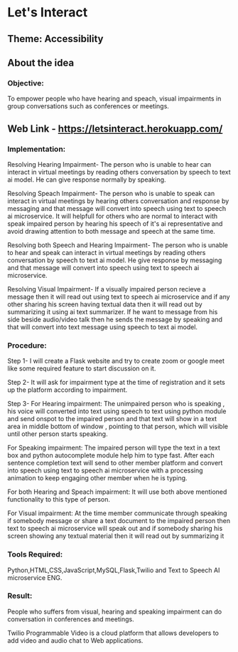 # Let's Interact
## Theme: Accessibility
## About the idea
### Objective:
To empower people who have hearing and speach, visual impairments in group conversations such as conferences or meetings.

## Web Link - https://letsinteract.herokuapp.com/
### Implementation:
Resolving Hearing Impairment- The person who is unable to hear can interact in virtual meetings by reading others conversation by speech to text ai model. He can give response normally by speaking.

Resolving Speach Impairment- The person who is unable to speak can interact in virtual meetings by hearing others conversation and response by messaging and that message will convert into speech using text to speech ai microservice. It will helpfull for others who are normal to interact with speak impaired person by hearing his speech of it's ai representative and avoid drawing attention to both message and speech at the same time.

Resolving both Speech and Hearing Impairment- The person who is unable to hear and speak can interact in virtual meetings by reading others conversation by speech to text ai model. He give response by messaging and that message will convert into speech using text to speech ai microservice.

Resolving Visual Impairment- If a visually impaired person recieve a message then it will read out using text to speech ai microservice and if any other sharing his screen having textual data then it will read out by summarizing it using ai text summarizer. If he want to message from his side beside audio/video talk then he sends the message by speaking and that will convert into text message using speech to text ai model.

### Procedure:
Step 1- I will create a Flask website and try to create zoom or google meet like some required feature to start discussion on it.

Step 2- It will ask for impairment type at the time of registration and it sets up the platform according to impairment.

Step 3- For Hearing impairment: The unimpaired person who is speaking , his voice will converted into text using speech to text using python module and send onspot to the impaired person and that text will show in a text area in middle bottom of window , pointing to that person, which will visible until other person starts speaking.

For Speaking impairment: The impaired person will type the text in a text box and python autocomplete module help him to type fast. After each sentence completion text will send to other member platform and convert into speech using text to speech ai microservice with a processing animation to keep engaging other member when he is typing.

For both Hearing and Speach impairment: It will use both above mentioned functionality to this type of person.

For Visual impairment: At the time member communicate through speaking if somebody message or share a text document to the impaired person then text to speech ai microservice will speak out and if somebody sharing his screen showing any textual material then it will read out by summarizing it

### Tools Required:
Python,HTML,CSS,JavaScript,MySQL,Flask,Twilio and Text to Speech AI microservice ENG.

### Result:
People who suffers from visual, hearing and speaking impairment can do conversation in conferences and meetings.

Twilio Programmable Video is a cloud platform that allows developers to add video and audio chat to Web applications.
